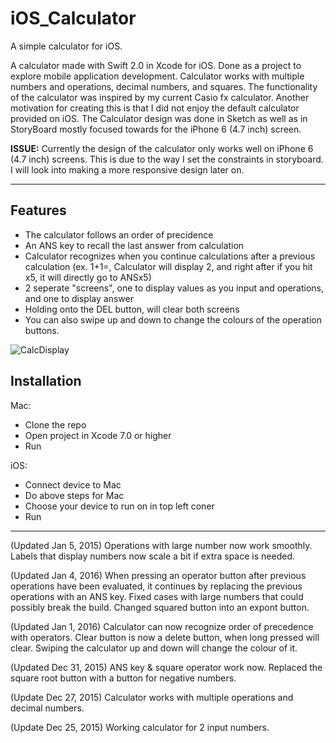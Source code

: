 # iOS_Calculator

A simple calculator for iOS.

A calculator made with Swift 2.0 in Xcode for iOS. Done as a project to explore mobile application development. Calculator works with multiple numbers and operations, decimal numbers, and squares. The functionality of the calculator was inspired by my current Casio fx calculator. Another motivation for creating this is that I did not enjoy the default calculator provided on iOS. The Calculator design was done in Sketch as well as in StoryBoard mostly focused towards for the iPhone 6 (4.7 inch) screen.

**ISSUE:** Currently the design of the calculator only works well on iPhone 6 (4.7 inch) screens. This is due to the way I set the constraints in storyboard. I will look into making a more responsive design later on.

----
## Features
- The calculator follows an order of precidence 
- An ANS key to recall the last answer from calculation
- Calculator recognizes when you continue calculations after a previous calculation (ex. 1+1=, Calculator will display 2, and right after if you hit x5, it will directly go to ANSx5)
- 2 seperate "screens", one to display values as you input and operations, and one to display answer
- Holding onto the DEL button, will clear both screens
- You can also swipe up and down to change the colours of the operation buttons. 

![CalcDisplay](http://imgur.com/5SRabqE.png)

## Installation
Mac:
- Clone the repo
- Open project in Xcode 7.0 or higher
- Run

iOS:
- Connect device to Mac
- Do above steps for Mac
- Choose your device to run on in top left coner
- Run

----
(Updated Jan 5, 2015)
Operations with large number now work smoothly. Labels that display numbers now scale a bit if extra space is needed.

(Updated Jan 4, 2016)
When pressing an operator button after previous operations have been evaluated, it continues by replacing the previous operations with an ANS key. Fixed cases with large numbers that could possibly break the build. Changed squared button into an expont button.

(Updated Jan 1, 2016)
Calculator can now recognize order of precedence with operators. Clear button is now a delete button, when long pressed will clear. Swiping the calculator up and down will change the colour of it.

(Updated Dec 31, 2015)
ANS key & square operator work now. Replaced the square root button with a button for negative numbers.

(Update Dec 27, 2015)
Calculator works with multiple operations and decimal numbers.

(Update Dec 25, 2015)
Working calculator for 2 input numbers.